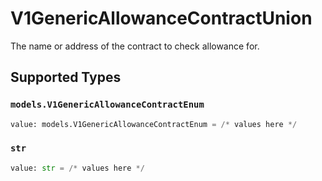 # V1GenericAllowanceContractUnion

The name or address of the contract to check allowance for.


## Supported Types

### `models.V1GenericAllowanceContractEnum`

```python
value: models.V1GenericAllowanceContractEnum = /* values here */
```

### `str`

```python
value: str = /* values here */
```

